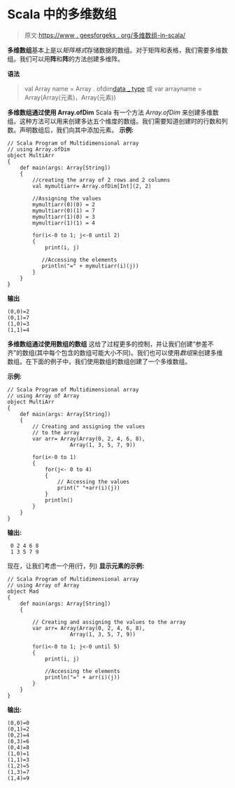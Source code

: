 # Scala 中的多维数组

> 原文:[https://www . geesforgeks . org/多维数组-in-scala/](https://www.geeksforgeeks.org/multidimensional-arrays-in-scala/)

**多维数组**基本上是以*矩阵格式*存储数据的数组。对于矩阵和表格，我们需要多维数组。我们可以用**阵**和**阵**的方法创建多维阵。

**语法**

> val Array name = Array . ofdim[data _ type](行数、列数)
> 或
> var arrayname = Array(Array(元素)，Array(元素))

**多维数组通过使用 Array.ofDim**
Scala 有一个方法 *Array.ofDim* 来创建多维数组。这种方法可以用来创建多达五个维度的数组。我们需要知道创建时的行数和列数。声明数组后，我们向其中添加元素。
**示例:**

```
// Scala Program of Multidimensional array 
// using Array.ofDim
object MultiArr
{
    def main(args: Array[String])
    {
        //creating the array of 2 rows and 2 columns
        val mymultiarr= Array.ofDim[Int](2, 2) 

        //Assigning the values
        mymultiarr(0)(0) = 2                 
        mymultiarr(0)(1) = 7
        mymultiarr(1)(0) = 3
        mymultiarr(1)(1) = 4

        for(i<-0 to 1; j<-0 until 2)
        {
            print(i, j)

           //Accessing the elements
           println("=" + mymultiarr(i)(j))     
        }
    }
}
```

**输出**

```
(0,0)=2
(0,1)=7
(1,0)=3
(1,1)=4
```

**多维数组通过使用数组的数组**
这给了过程更多的控制，并让我们创建“参差不齐”的数组(其中每个包含的数组可能大小不同)。我们也可以使用*数组*来创建多维数组。在下面的例子中，我们使用数组的数组创建了一个多维数组。

**示例:**

```
// Scala Program of Multidimensional array 
// using Array of Array
object MultiArr
{
    def main(args: Array[String])
    {
        // Creating and assigning the values 
        // to the array
        var arr= Array(Array(0, 2, 4, 6, 8),
                    Array(1, 3, 5, 7, 9)) 

        for(i<-0 to 1)
        {
            for(j<- 0 to 4)
            {
                // Accessing the values
                print(" "+arr(i)(j)) 
            }
            println()
        }
    }
}
```

**输出:**

```
 0 2 4 6 8
 1 3 5 7 9
```

现在，让我们考虑一个用(行，列)
**显示元素的示例:**

```
// Scala Program of Multidimensional array 
// using Array of Array
object Mad
{
    def main(args: Array[String])
    {

        // Creating and assigning the values to the array
        var arr= Array(Array(0, 2, 4, 6, 8), 
                    Array(1, 3, 5, 7, 9)) 

        for(i<-0 to 1; j<-0 until 5)
        {
            print(i, j)

            //Accessing the elements
            println("=" + arr(i)(j)) 
        }
    }
}
```

**输出:**

```
(0,0)=0
(0,1)=2
(0,2)=4
(0,3)=6
(0,4)=8
(1,0)=1
(1,1)=3
(1,2)=5
(1,3)=7
(1,4)=9
```